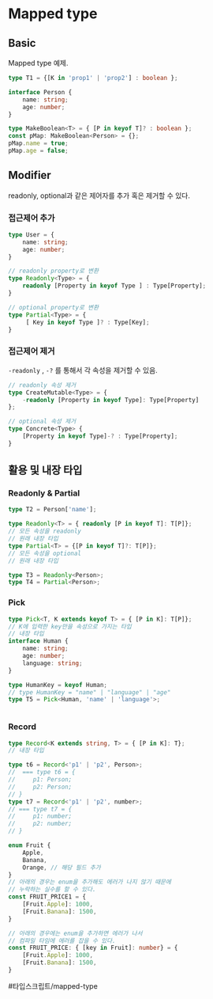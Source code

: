 # Mapped type
## Basic
Mapped type 예제.

```typescript
type T1 = {[K in 'prop1' | 'prop2'] : boolean };

interface Person {
    name: string;
    age: number;
}

type MakeBoolean<T> = { [P in keyof T]? : boolean };
const pMap: MakeBoolean<Person> = {};
pMap.name = true;
pMap.age = false;
```


## Modifier

readonly, optional과 같은 제어자를 추가 혹은 제거할 수 있다.

### 접근제어 추가

```typescript
type User = {
	name: string;
	age: number;
}

// readonly property로 변환
type Readonly<Type> = {
	readonly [Property in keyof Type ] : Type[Property];
}

// optional property로 변환
type Partial<Type> = {
	 [ Key in keyof Type ]? : Type[Key];
}
```

### 접근제어 제거

`-readonly` , `-?` 를 통해서 각 속성을 제거할 수 있음.

```typescript
// readonly 속성 제거
type CreateMutable<Type> = {
	-readonly [Property in keyof Type]: Type[Property]
};

// optional 속성 제거
type Concrete<Type> {
	[Property in keyof Type]-? : Type[Property]; 
}

```


## 활용 및 내장 타입
### Readonly & Partial

```typescript
type T2 = Person['name']; 

type Readonly<T> = { readonly [P in keyof T]: T[P]};
// 모든 속성을 readonly
// 원래 내장 타입
type Partial<T> = {[P in keyof T]?: T[P]};
// 모든 속성을 optional
// 원래 내장 타입

type T3 = Readonly<Person>;
type T4 = Partial<Person>;


```

### Pick

```typescript
type Pick<T, K extends keyof T> = { [P in K]: T[P]};
// K에 입력한 key만을 속성으로 가지는 타입
// 내장 타입
interface Human {
    name: string;
    age: number;
    language: string;
}

type HumanKey = keyof Human;
// type HumanKey = "name" | "language" | "age"
type T5 = Pick<Human, 'name' | 'language'>;



```

### Record
```typescript
type Record<K extends string, T> = { [P in K]: T};
// 내장 타입

type t6 = Record<'p1' | 'p2', Person>;
//  === type t6 = {
//     p1: Person;
//     p2: Person;
// }
type t7 = Record<'p1' | 'p2', number>;
// === type t7 = {
//     p1: number;
//     p2: number;
// }

enum Fruit {
    Apple,
    Banana,
    Orange, // 해당 필드 추가
}
// 아래의 경우는 enum을 추가해도 에러가 나지 않기 때문에
// 누락하는 실수를 할 수 있다.
const FRUIT_PRICE1 = {
    [Fruit.Apple]: 1000,
    [Fruit.Banana]: 1500,
} 

// 아래의 경우에는 enum을 추가하면 에러가 나서 
// 컴파일 타임에 에러를 잡을 수 있다.
const FRUIT_PRICE: { [key in Fruit]: number} = {
    [Fruit.Apple]: 1000,
    [Fruit.Banana]: 1500,
}
```



#타입스크립트/mapped-type